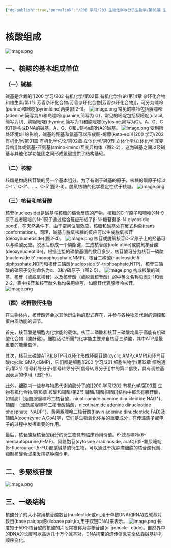```yaml
---
{"dg-publish":true,"permalink":"/200 学习/203 生物化学与分子生物学/第01篇 生物大分子/第02章 核酸/第1节 核酸组成/核酸组成/","title":"核酸组成","created":"2024-02-21T16:04:15.279+08:00","updated":"2024-02-21T16:54:00.206+08:00"}
---
```


# 核酸组成
![image.png](https://cdn.jsdelivr.net/gh/Dolan-Lance/Image-Jiang/202402211604676.jpg)
## 一、核酸的基本组成单位
### （一）碱基
碱基是含氮的[[200 学习/202 有机化学/第02篇 有机化学各论/第14章 杂环化合物和维生素/第1节 芳香杂环化合物/芳香杂环化合物\|芳香杂环化合物]]，可分为嘌呤(purine)和嘧啶(pyrimidine)两类(图2-1)。
![image.png](https://cdn.jsdelivr.net/gh/Dolan-Lance/Image-Jiang/202402211610299.jpg)
常见的嘌呤包括腺嘌呤(adenine,简写为A)和鸟嘌呤(guanine,简写为 G)，常见的嘧啶包括尿嘧啶(uracil,简写为U)、胸腺嘧啶(thymine,简写为T)和胞嘧啶(cytosine,简写为C)。A、G、C和T是构成DNA的碱基，A、G、C和U是构成RNA的碱基。
![image.png](https://cdn.jsdelivr.net/gh/Dolan-Lance/Image-Jiang/202402211610996.jpg)
受到所处环境pH的影响，碱基的酮基和氨基可以形成酮-烯醇(keto-eol)[[200 学习/202 有机化学/第01篇 有机化学总论/第02章 立体化学/第0节 立体化学/立体化学\|互变异构]]体或氨基-亚氨基(amino-imino)互变异构体（图2-2），这为碱基之间以及碱基与其他化学功能团之间形成氢键提供了结构基础。
### （二）核糖
核糖是构成核苷酸的另一个基本组分。为了有别于碱基的原子，核糖的碳原子标以 C-1'、C-2'、…、C-5'(图2-3)。脱氧核糖的化学稳定性优于核糖。
![image.png](https://cdn.jsdelivr.net/gh/Dolan-Lance/Image-Jiang/202402211610419.jpg)
### （三）核苷和核苷酸
核苷(nucleoside)是碱基与核糖的缩合反应的产物。核糖的C-1'原子和嘌呤的N-9原子或者嘧啶的N-1原子通过缩合反应形成了β-N-糖苷键(β-N-glycosidic bond)。在天然条件下，由于空间位阻效应，核糖和碱基处在反式构象(trans conformation)。同理，碱基与脱氧核糖的反应可以生成脱氧核苷(deoxynucleoside)(图2-4)。
![image.png](https://cdn.jsdelivr.net/gh/Dolan-Lance/Image-Jiang/202402211616015.jpg)
核苷或脱氧核苷C-5'原子上的羟基可以与磷酸反应，脱水后形成一个磷酯键，生成核苷酸(ucle otide)或脱氧核苷酸(deoxynucleotide)。根据连接的磷酸基团的数目多少，核苷酸可分为核苷一磷酸(nucleoside 5'-monophosphate,NMP)、核苷二磷酸(nucleoside 5'-diphosphate,NDP)和核苷三磷酸(nucleoside 5'-triphosphate,NTP)。核苷三磷酸的磷原子分别命名为α、β和γ磷原子（图2-5）。
![image.png](https://cdn.jsdelivr.net/gh/Dolan-Lance/Image-Jiang/202402211622979.jpg)
构成核酸的碱基、核苷（或脱氧核苷）以及核苷酸（或脱氧核苷酸）的中英文名称见表2-1和表2-2。表中核苷和核苷酸名称均采用缩写，如腺苷代表腺嘌呤核苷。
![image.png](https://cdn.jsdelivr.net/gh/Dolan-Lance/Image-Jiang/202402211638818.jpg)
### （四）核苷酸衍生物
在生物体内，核苷酸还会以其他衍生物的形式存在，并参与各种物质代谢的调控和蛋白质功能的调节。

首先，核苷酸是细胞内化学能的载体。核苷二磷酸和核苷三磷酸均属于高能有机磷酸化合物（酸酐键）。细胞活动所需的化学能主要来自核苷三磷酸，其中ATP是最重要的能量载体。

其次，核苷三磷酸ATP和GTP可以环化形成环腺苷酸(cyclic AMP,cAMP)和环鸟苷酸(cyclic GMP,cGMP)，它们都是细胞[[200 学习/201 细胞生物学/第12章 细胞通讯/第2节 信号转导分子/信号转导分子\|信号转导分子]]中的第二信使，具有调控基因表达的作用（图2-5）。

此外，细胞内一些参与物质代谢的酶分子的[[200 学习/202 有机化学/第03篇 生物有机化合物/第18章 核酸和辅酶/第2节 辅酶/辅酶\|辅酶]]结构中都含有腺苷酸，如辅酶I（烟酰胺腺嘌呤二核苷酸，nicotinamide adenine dinucleotide,NAD<sup>+</sup>)、辅酶Ⅱ（烟酰胺腺嘌呤二核苷酸磷酸，nicotinamide adenine dinucleotide phosphate, NADP<sup>+</sup>)、黄素腺嘌呤二核苷酸(flavin adenine dinucleotide,FAD)及辅酶A(coenzyme A,CoA)等，它们是生物氧化体系的重要成分，在传递质子或电子的过程中发挥重要的作用。

最后，核苷酸及核苷酸组分的衍生物具有临床药用价值。6-巯基嘌呤(6-mercaptopurine,6-MP)、阿糖胞苷(cytosine arabinoside, araC)和5-氟尿嘧啶(5-fluorouracil,5-FU)都是碱基的衍生物，可以通过干扰肿瘤细胞的核苷酸代谢、抑制核酸合成来发挥抗肿瘤作用。
## 二、多聚核苷酸
![image.png](https://cdn.jsdelivr.net/gh/Dolan-Lance/Image-Jiang/202402211652563.jpg)
## 三、一级结构
核酸分子的大小常用核苷酸数目(nucleotide或nt,用于单链DNA和RNA)或碱基对数目(base pair,bp或kilobase pair,kb,用于双链DNA)来表示。
![image.png](https://cdn.jsdelivr.net/gh/Dolan-Lance/Image-Jiang/202402211653502.jpg)
长度短于50个核苷酸的核酸的片段常被称为寡核苷酸(oligonucle- otide)。自然界中的DNA的长度可以高达几十万个碱基对。DNA携带的遗传信息完全依靠碱基排列顺序变化。
